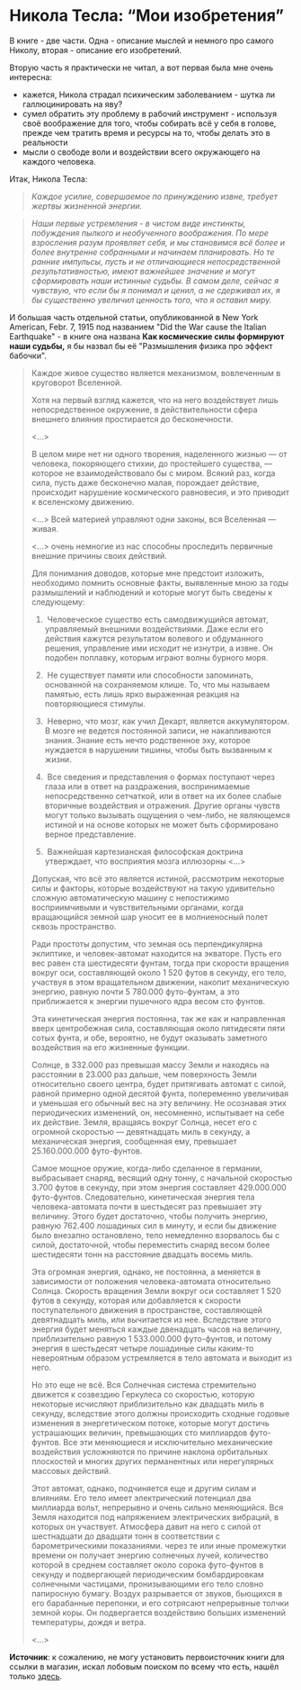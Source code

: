 # Никола Тесла: “Мои изобретения”

В книге - две части. Одна - описание мыслей и немного про самого Николу, вторая - описание его изобретений.

Вторую часть я практически не читал, а вот первая была мне очень интересна:

-   кажется, Никола страдал психическим заболеванием - шутка ли галлюцинировать на яву?
-   сумел обратить эту проблему в рабочий инструмент - используя своё воображение для того, чтобы собирать всё у себя в голове, прежде чем тратить время и ресурсы на то, чтобы делать это в реальности
-   мысли о свободе воли и воздействии всего окружающего на каждого человека.

Итак, Никола Тесла:

> _Каждое усилие, совершаемое по принуждению извне, требует жертвы жизненной энергии._

> _Наши первые устремления - в чистом виде инстинкты, побуждения пылкого и необученного воображения. По мере взросления разум проявляет себя, и мы становимся всё более и более внутренне собранными и начинаем планировать. Но те ранние импульсы, пусть и не отличающиеся непосредственной результативностью, имеют важнейшее значение и могут сформировать наши истинные судьбы. В самом деле, сейчас я чувствую, что если бы я понимал и ценил, а не сдерживал их, я бы существенно увеличил ценность того, что я оставил миру._

И большая часть отдельной статьи, опубликованной в New York American, Febr. 7, 1915 под названием "Did the War cause the Italian Earthquake" - в книге она названа **Как космические силы формируют наши судьбы,** я бы назвал бы её "Размышления физика про эффект бабочки".  

> Каждое живое существо является механизмом, вовлеченным в круговорот Вселенной.  
>   
> Хотя на первый взгляд кажется, что на него воздействует лишь непосредственное окружение, в действительности сфера внешнего влияния простирается до бесконечности.  
>   
> <...>  
>   
> В целом мире нет ни одного творения, наделенного жизнью — от человека, покоряющего стихии, до простейшего существа, — которое не взаимодействовало бы с миром. Всякий раз, когда сила, пусть даже бесконечно малая, порождает действие, происходит нарушение космического равновесия, и это приводит к вселенскому движению.  
>   
> <...> Всей материей управляют одни законы, вся Вселенная — живая.  
>   
> <...> очень немногие из нас способны проследить первичные внешние причины своих действий.  
>   
> Для понимания доводов, которые мне предстоит изложить, необходимо помнить основные факты, выявленные мною за годы размышлений и наблюдений и которые могут быть сведены к следующему:  
>   
> 1.  Человеческое существо есть самодвижущийся автомат, управляемый внешними воздействиями. Даже если его действия кажутся результатом волевого и обдуманного решения, управление ими исходит не изнутри, а извне. Он подобен поплавку, которым играют волны бурного моря.  
>   
> 2.  Не существует памяти или способности запоминать, основанной на сохраняемом клише. То, что мы называем памятью, есть лишь ярко выраженная реакция на повторяющиеся стимулы.  
>   
> 3.  Неверно, что мозг, как учил Декарт, является аккумулятором. В мозге не ведется постоянной записи, не накапливаются знания. Знание есть нечто родственное эху, которое нуждается в нарушении тишины, чтобы быть вызванным к жизни.  
>   
> 4.  Все сведения и представления о формах поступают через глаза или в ответ на раздражения, воспринимаемые непосредственно сетчаткой, или в ответ на их более слабые вторичные воздействия и отражения. Другие органы чувств могут только вызывать ощущения о чем-либо, не являющемся истиной и на основе которых не может быть сформировано верное представление.  
>   
> 5.  Важнейшая картезианская философская доктрина утверждает, что восприятия мозга иллюзорны <...>  
>   
> Допуская, что всё это является истиной, рассмотрим некоторые силы и факторы, которые воздействуют на такую удивительно сложную автоматическую машину с непостижимо восприимчивыми и чувствительными органами, когда вращающийся земной шар уносит ее в молниеносный полет сквозь пространство.  
>   
> Ради простоты допустим, что земная ось перпендикулярна эклиптике, и человек-автомат находится на экваторе. Пусть его вес равен ста шестидесяти фунтам, тогда при скорости вращения вокруг оси, составляющей около 1 520 футов в секунду, его тело, участвуя в этом вращательном движении, накопит механическую энергию, равную почти 5 780.000 футо-фунтам, а это приближается к энергии пушечного ядра весом сто фунтов.  
>   
> Эта кинетическая энергия постоянна, так же как и направленная вверх центробежная сила, составляющая около пятидесяти пяти сотых фунта, и обе, вероятно, не будут оказывать заметного воздействия на его жизненные функции.  
>   
> Солнце, в 332.000 раз превышая массу Земли и находясь на расстоянии в 23.000 раз дальше, чем поверхность Земли относительно своего центра, будет притягивать автомат с силой, равной примерно одной десятой фунта, попеременно увеличивая и уменьшая его обычный вес на эту величину. Не осознавая этих периодических изменений, он, несомненно, испытывает на себе их действие. Земля, вращаясь вокруг Солнца, несет его с огромной скоростью — девятнадцать миль в секунду, а механическая энергия, сообщенная ему, превышает 25.160.000.000 футо-фунтов.  
>   
> Самое мощное оружие, когда-либо сделанное в германии, выбрасывает снаряд, весящий одну тонну, с начальной скоростью 3.700 футов в секунду, при этом энергия составляет 429.000.000 футо-фунтов. Следовательно, кинетическая энергия тела человека-автомата почти в шестьдесят раз превышает эту величину. Этого будет достаточно, чтобы получить энергию, равную 762.400 лошадиных сил в минуту, и если бы движение было внезапно остановлено, тело немедленно взорвалось бы с силой, достаточной, чтобы переместить снаряд весом более шестидесяти тонн на расстояние двадцать восемь миль.  
>   
> Эта огромная энергия, однако, не постоянна, а меняется в зависимости от положения человека-автомата относительно Солнца. Скорость вращения Земли вокруг оси составляет 1 520 футов в секунду, которая или добавляется к скорости поступательного движения в пространстве, составляющей девятнадцать миль, или вычитается из нее. Вследствие этого энергия будет меняться каждые двенадцать часов на величину, приблизительно равную 1 533.000.000 футо-фунтов, и потому энергия в шестьдесят четыре лошадиные силы каким-то невероятным образом устремляется в тело автомата и выходит из него.  
>   
> Но это еще не всё. Вся Солнечная система стремительно движется к созвездию Геркулеса со скоростью, которую некоторые исчисляют приблизительно как двадцать миль в секунду, вследствие этого должны происходить сходные годовые изменения в энергетическом потоке, которые могут достичь устрашающих величин, превышающих сто миллиардов футо-фунтов. Все эти меняющиеся и исключительно механические воздействия усложняются по причине наклона орбитальных плоскостей и многих других перманентных или нерегулярных массовых действий.  
>   
> Этот автомат, однако, подчиняется еще и другим силам и влияниям. Его тело имеет электрический потенциал два миллиарда вольт, непрерывно и очень сильно меняющийся. Вся Земля находится под напряжением электрических вибраций, в которых он участвует. Атмосфера давит на него с силой от шестнадцати до двадцати тонн в соответствии с барометрическими показаниями. через те или иные промежутки времени он получает энергию солнечных лучей, количество которой в среднем составляет около сорока футо-фунтов в секунду и подвергающей периодическим бомбардировкам солнечными частицами, пронизывающими его тело словно папиросную бумагу. Воздух разрывается от звуков, бьющихся в его барабанные перепонки, и его сотрясают непрерывные толчки земной коры. Он подвергается воздействию больших изменений температуры, дождя и ветра.  
>   
> <...>

  
**Источник**: к сожалению, не могу установить первоисточник книги для ссылки в магазин, искал лобовым поиском по всему что есть, нашёл только [здесь](http://www.vixri.com/d/a_fizika/TESLA%20NIKOLA%20%20_%20MOI%20%20IZOBRETENIJa(Avtobiografija%20i%20sbornik%20rabot).pdf).